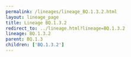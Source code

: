 ```yaml
---
permalink: /lineages/lineage_BQ.1.3.2.html
layout: lineage_page
title: Lineage BQ.1.3.2
redirect_to: ../lineage.html?lineage=BQ.1.3.2
lineage: BQ.1.3.2
parent: BQ.1.3
children: ['BQ.1.3.2']
---
```

